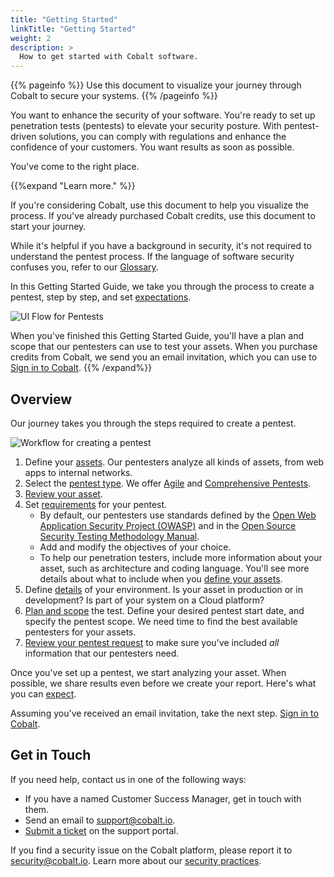 ```yaml
---
title: "Getting Started"
linkTitle: "Getting Started"
weight: 2
description: >
  How to get started with Cobalt software.
---
```


{{% pageinfo %}}
Use this document to visualize your journey through Cobalt to secure your systems.
{{% /pageinfo %}}

You want to enhance the security of your software. You're ready to set up
penetration tests (pentests) to elevate your security posture. With
pentest-driven solutions, you can comply with regulations and enhance
the confidence of your customers. You want results as soon as possible.

You've come to the right place.

{{%expand "Learn more." %}}

If you're considering Cobalt, use this document to help you visualize the process.
If you've already purchased Cobalt credits, use this document to start your journey.

While it's helpful if you have a background in security, it's not required
to understand the pentest process. If the language of software security confuses
you, refer to our [Glossary](./glossary).

In this Getting Started Guide, we take you through the process to create a pentest,
step by step, and set [expectations](./what-to-expect).

![UI Flow for Pentests](/gsg/PentestFlowOverview.png "UI Flow for Pentests")

When you've finished this Getting Started Guide, you'll have a plan and scope that
our pentesters can use to test your assets. When you purchase credits from Cobalt,
we send you an email invitation, which you can use to [Sign in to Cobalt](./sign-in).
{{% /expand%}}

## Overview

Our journey takes you through the steps required to create a pentest.

![Workflow for creating a pentest](/gsg/CreatePentestFlowFull.png "Workflow for creating a pentest")

1. Define your [assets](/getting-started/assets/). Our pentesters analyze all kinds of
   assets, from web apps to internal networks.
1. Select the [pentest type](/getting-started/select-pentest-type/). We offer [Agile](/getting-started/glossary/#agile-pentest) and [Comprehensive Pentests](/getting-started/glossary/#comprehensive-pentest).
1. [Review your asset](/getting-started/review-asset/).
1. Set [requirements](./pentest-objectives) for your pentest.
   - By default, our pentesters use standards defined by the
     [Open Web Application Security
     Project (OWASP)](/getting-started/glossary/#open-web-application-security-project-owasp) and in
     the [Open Source Security Testing Methodology
     Manual](/getting-started/glossary/#open-source-security-testing-methodology-manual-osstmm).
   - Add and modify the objectives of your choice.
   - To help our penetration testers, include more information about your asset,
     such as architecture and coding language. You'll see more details about
     what to include when you [define your assets](/getting-started/assets/).
1. Define [details](/getting-started/details/) of your environment.
   Is your asset in production or in development? Is part of your system
   on a Cloud platform?
1. [Plan and scope](/getting-started/planning/) the test. Define your desired pentest start
   date, and specify the pentest scope. We need time to find the best available pentesters for your assets.
1. [Review your pentest request](/getting-started/review-pentest/) to make
   sure you've included _all_ information that our pentesters need.

Once you've set up a pentest, we start analyzing your asset. When
possible, we share results even before we create your report. Here's what
you can [expect](./what-to-expect).

Assuming you've received an email invitation, take the next step.
[Sign in to Cobalt](./sign-in).

## Get in Touch

If you need help, contact us in one of the following ways:

- If you have a named Customer Success Manager, get in touch with them.
- Send an email to support@cobalt.io.
- [Submit a ticket](https://cobaltio.zendesk.com/hc/en-us/requests/new) on the support portal.

If you find a security issue on the Cobalt platform, please report it to security@cobalt.io. Learn more about our [security practices](https://cobalt.io/security/practices).
